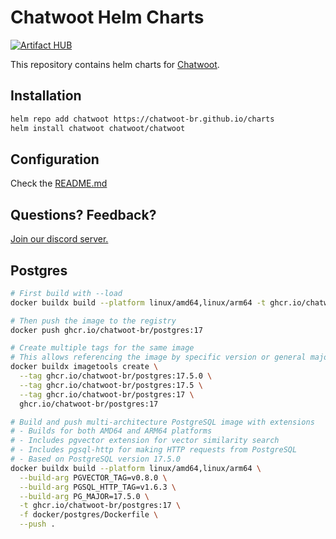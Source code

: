 # Chatwoot Helm Charts

[![Artifact HUB](https://img.shields.io/endpoint?url=https://artifacthub.io/badge/repository/artifact-hub)](https://artifacthub.io/packages/helm/chatwoot/chatwoot)

This repository contains helm charts for [Chatwoot](https://github.com/chatwoot-br/chatwoot).

## Installation

```bash
helm repo add chatwoot https://chatwoot-br.github.io/charts
helm install chatwoot chatwoot/chatwoot
```

## Configuration

Check the [README.md](./charts/chatwoot/README.md)

## Questions? Feedback?

[Join our discord server.](https://discord.gg/cJXdrwS)

## Postgres

```bash
# First build with --load
docker buildx build --platform linux/amd64,linux/arm64 -t ghcr.io/chatwoot-br/postgres:17 -f docker/postgres/Dockerfile --load .

# Then push the image to the registry
docker push ghcr.io/chatwoot-br/postgres:17

# Create multiple tags for the same image
# This allows referencing the image by specific version or general major version
docker buildx imagetools create \
  --tag ghcr.io/chatwoot-br/postgres:17.5.0 \
  --tag ghcr.io/chatwoot-br/postgres:17.5 \
  --tag ghcr.io/chatwoot-br/postgres:17 \
  ghcr.io/chatwoot-br/postgres:17

# Build and push multi-architecture PostgreSQL image with extensions
# - Builds for both AMD64 and ARM64 platforms
# - Includes pgvector extension for vector similarity search
# - Includes pgsql-http for making HTTP requests from PostgreSQL
# - Based on PostgreSQL version 17.5.0
docker buildx build --platform linux/amd64,linux/arm64 \
  --build-arg PGVECTOR_TAG=v0.8.0 \
  --build-arg PGSQL_HTTP_TAG=v1.6.3 \
  --build-arg PG_MAJOR=17.5.0 \
  -t ghcr.io/chatwoot-br/postgres:17 \
  -f docker/postgres/Dockerfile \
  --push .
```
